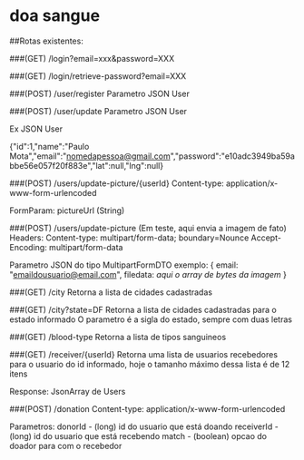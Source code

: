 # doa sangue

##Rotas existentes:

###(GET) /login?email=xxx&password=XXX

###(GET) /login/retrieve-password?email=XXX

###(POST) /user/register
Parametro JSON User

###(POST) /user/update
Parametro JSON User

Ex JSON User

{"id":1,"name":"Paulo Mota","email":"nomedapessoa@gmail.com","password":"e10adc3949ba59abbe56e057f20f883e","lat":null,"lng":null}

###(POST) /users/update-picture/{userId}
Content-type: application/x-www-form-urlencoded

FormParam: pictureUrl (String)

###(POST) /users/update-picture (Em teste, aqui envia a imagem de fato)
Headers:
Content-type: multipart/form-data; boundary=Nounce
Accept-Encoding: multipart/form-data

Parametro JSON do tipo MultipartFormDTO exemplo: 
{
email: "emaildousuario@email.com",
filedata: *aqui o array de bytes da imagem* 
}

###(GET) /city
Retorna a lista de cidades cadastradas

###(GET) /city?state=DF
Retorna a lista de cidades cadastradas para o estado informado
O parametro é a sigla do estado, sempre com duas letras

###(GET) /blood-type
Retorna a lista de tipos sanguineos

###(GET) /receiver/{userId}
Retorna uma lista de usuarios recebedores para o usuario do id informado,
hoje o tamanho máximo dessa lista é de 12 itens

Response: JsonArray de Users

###(POST) /donation
Content-type: application/x-www-form-urlencoded

Parametros:
donorId - (long) id do usuario que está doando
receiverId - (long) id do usuario que está recebendo
match - (boolean) opcao do doador para com o recebedor

